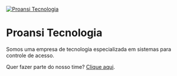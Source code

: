 <a href="https://proansi.com.br"><img src="https://proansi.com.br/web-assets/github.jpg" alt="Proansi Tecnologia"></a>

# Proansi Tecnologia

Somos uma empresa de tecnologia especializada em sistemas para controle de acesso.

Quer fazer parte do nosso time? <a href="https://proansi.com.br/trabalhe-conosco" target="_blank">Clique aqui</a>.
